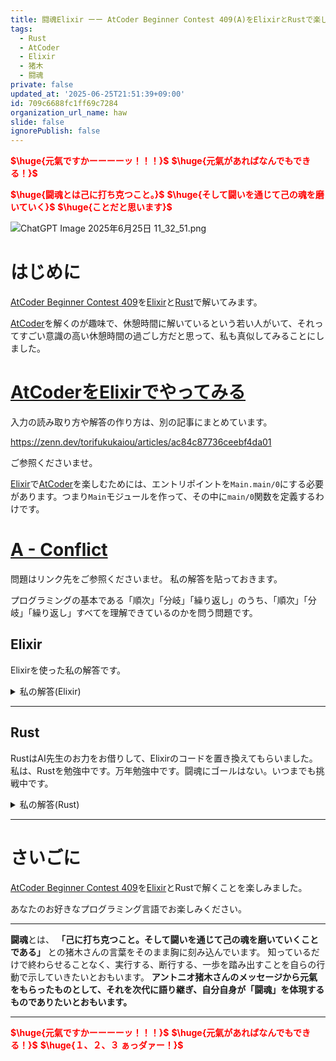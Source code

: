 ```yaml
---
title: 闘魂Elixir ーー AtCoder Beginner Contest 409(A)をElixirとRustで楽しむ
tags:
  - Rust
  - AtCoder
  - Elixir
  - 猪木
  - 闘魂
private: false
updated_at: '2025-06-25T21:51:39+09:00'
id: 709c6688fc1ff69c7284
organization_url_name: haw
slide: false
ignorePublish: false
---
```

<b><font color="red">$\huge{元氣ですかーーーーッ！！！}$</font></b>
<b><font color="red">$\huge{元氣があればなんでもできる！}$</font></b>

<b><font color="red">$\huge{闘魂とは己に打ち克つこと。}$</font></b>
<b><font color="red">$\huge{そして闘いを通じて己の魂を磨いていく}$</font></b>
<b><font color="red">$\huge{ことだと思います}$</font></b>

![ChatGPT Image 2025年6月25日 11_32_51.png](https://qiita-image-store.s3.ap-northeast-1.amazonaws.com/0/131808/a80ca1b4-3ccd-40c7-945b-6c8c969727e0.png)



# はじめに

[AtCoder Beginner Contest 409](https://atcoder.jp/contests/abc409)を[Elixir](https://elixir-lang.org/)と[Rust](https://www.rust-lang.org/)で解いてみます。

[AtCoder](https://atcoder.jp/)を解くのが趣味で、休憩時間に解いているという若い人がいて、それってすごい意識の高い休憩時間の過ごし方だと思って、私も真似してみることにしました。


# [AtCoderをElixirでやってみる](https://zenn.dev/torifukukaiou/articles/ac84c87736ceebf4da01)

入力の読み取り方や解答の作り方は、別の記事にまとめています。


https://zenn.dev/torifukukaiou/articles/ac84c87736ceebf4da01

ご参照くださいませ。

[Elixir](https://elixir-lang.org/)で[AtCoder](https://atcoder.jp/)を楽しむためには、エントリポイントを`Main.main/0`にする必要があります。つまり`Main`モジュールを作って、その中に`main/0`関数を定義するわけです。

# [A - Conflict](https://atcoder.jp/contests/abc409/tasks/abc409_a)

問題はリンク先をご参照くださいませ。
私の解答を貼っておきます。

プログラミングの基本である「順次」「分岐」「繰り返し」のうち、「順次」「分岐」「繰り返し」すべてを理解できているのかを問う問題です。

## Elixir

Elixirを使った私の解答です。


<details><summary>私の解答(Elixir)</summary>

_問題文を読んでいることを前提にひとこと解説をしておきます。_


2つのリストをEnum.zip/2して、Enum.any?/2で、両者が`o`と言っているのかどうかを判定しています。  
無名関数はパターンマッチで場合分けするようにしました。
ひそかなマイブームです。

`?o`は、`"o"`をCharlist化したときに、文字`o`に対するアスキーコード111が得られるものです。  
同様に`?x`は、120です。


```elixir
defmodule Main do
  def main do
    _n = IO.read(:line)
    t = IO.read(:line) |> String.trim() |> String.to_charlist()
    a = IO.read(:line) |> String.trim() |> String.to_charlist()

    solve(t, a)
    |> IO.puts
  end

  def solve(t, a) do
    Enum.zip(t, a)
    |> Enum.any?(fn
      {?o, ?o} -> true
      {_, _} -> false
    end)
    |> if(do: "Yes", else: "No")
  end
end
```




</details>

---

## Rust

RustはAI先生のお力をお借りして、Elixirのコードを置き換えてもらいました。
私は、Rustを勉強中です。万年勉強中です。闘魂にゴールはない。いつまでも挑戦中です。

<details><summary>私の解答(Rust)</summary>

```rust
use std::io::{self, BufRead};

fn main() {
    let stdin = io::stdin();
    let mut lines = stdin.lock().lines();

    // 1行目：使わない（_n）
    let _ = lines.next();

    // 2行目：t
    let t = lines.next().unwrap().unwrap();
    // 3行目：a
    let a = lines.next().unwrap().unwrap();

    let result = solve(&t, &a);
    println!("{}", result);
}

fn solve(t: &str, a: &str) -> &'static str {
    for (tc, ac) in t.chars().zip(a.chars()) {
        if tc == 'o' && ac == 'o' {
            return "Yes";
        }
    }
    "No"
}

```

</details>

---

# さいごに

[AtCoder Beginner Contest 409](https://atcoder.jp/contests/abc409)を[Elixir](https://elixir-lang.org/)とRustで解くことを楽しみました。

あなたのお好きなプログラミング言語でお楽しみください。

---


**闘魂**とは、  **「己に打ち克つこと。そして闘いを通じて己の魂を磨いていくことである」** との猪木さんの言葉をそのまま胸に刻み込んでいます。
知っているだけで終わらせることなく、実行する、断行する、一歩を踏み出すことを自らの行動で示していきたいとおもいます。
**アントニオ猪木さんのメッセージから元氣をもらったものとして、それを次代に語り継ぎ、自分自身が「闘魂」を体現するものでありたいとおもいます。**

---

<b><font color="red">$\huge{元氣ですかーーーーッ！！！}$</font></b>
<b><font color="red">$\huge{元氣があればなんでもできる！}$</font></b>
<b><font color="red">$\huge{１、２、３ ぁっダァー！}$</font></b>
